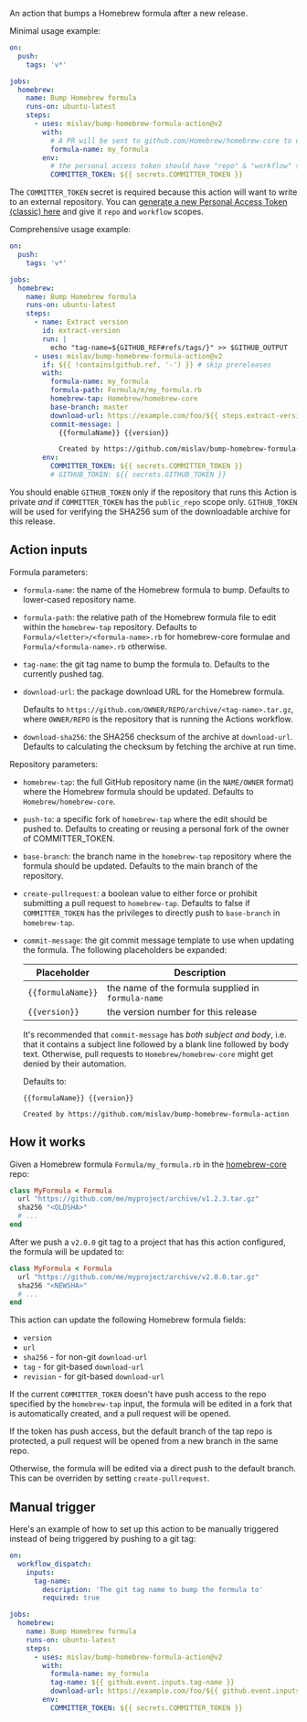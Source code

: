 An action that bumps a Homebrew formula after a new release.

Minimal usage example:

```yml
on:
  push:
    tags: 'v*'

jobs:
  homebrew:
    name: Bump Homebrew formula
    runs-on: ubuntu-latest
    steps:
      - uses: mislav/bump-homebrew-formula-action@v2
        with:
          # A PR will be sent to github.com/Homebrew/homebrew-core to update this formula:
          formula-name: my_formula
        env:
          # the personal access token should have "repo" & "workflow" scopes
          COMMITTER_TOKEN: ${{ secrets.COMMITTER_TOKEN }}
```

The `COMMITTER_TOKEN` secret is required because this action will want to write
to an external repository. You can [generate a new Personal Access Token (classic)
here](https://github.com/settings/tokens) and give it `repo` and `workflow` scopes.

Comprehensive usage example:

```yml
on:
  push:
    tags: 'v*'

jobs:
  homebrew:
    name: Bump Homebrew formula
    runs-on: ubuntu-latest
    steps:
      - name: Extract version
        id: extract-version
        run: |
          echo "tag-name=${GITHUB_REF#refs/tags/}" >> $GITHUB_OUTPUT
      - uses: mislav/bump-homebrew-formula-action@v2
        if: ${{ !contains(github.ref, '-') }} # skip prereleases
        with:
          formula-name: my_formula
          formula-path: Formula/m/my_formula.rb
          homebrew-tap: Homebrew/homebrew-core
          base-branch: master
          download-url: https://example.com/foo/${{ steps.extract-version.outputs.tag-name }}.tar.gz
          commit-message: |
            {{formulaName}} {{version}}

            Created by https://github.com/mislav/bump-homebrew-formula-action
        env:
          COMMITTER_TOKEN: ${{ secrets.COMMITTER_TOKEN }}
          # GITHUB_TOKEN: ${{ secrets.GITHUB_TOKEN }}
```

You should enable `GITHUB_TOKEN` only if the repository that runs this Action is
private _and_ if `COMMITTER_TOKEN` has the `public_repo` scope only.
`GITHUB_TOKEN` will be used for verifying the SHA256 sum of the downloadable
archive for this release.


## Action inputs

Formula parameters:

* `formula-name`: the name of the Homebrew formula to bump. Defaults to
  lower-cased repository name.

* `formula-path`: the relative path of the Homebrew formula file to edit within the `homebrew-tap` repository. Defaults to
  `Formula/<letter>/<formula-name>.rb` for homebrew-core formulae and `Formula/<formula-name>.rb` otherwise.

* `tag-name`: the git tag name to bump the formula to. Defaults to the
  currently pushed tag.

* `download-url`: the package download URL for the Homebrew formula.

  Defaults to `https://github.com/OWNER/REPO/archive/<tag-name>.tar.gz`, where `OWNER/REPO` is the repository that is running the Actions workflow.

* `download-sha256`: the SHA256 checksum of the archive at `download-url`.
  Defaults to calculating the checksum by fetching the archive at run time.

Repository parameters:

* `homebrew-tap`: the full GitHub repository name (in the `NAME/OWNER` format) where the Homebrew formula should be updated. Defaults
  to `Homebrew/homebrew-core`.

* `push-to`: a specific fork of `homebrew-tap` where the edit should be pushed to. Defaults to creating or reusing a personal fork of the owner of COMMITTER_TOKEN.

* `base-branch`: the branch name in the `homebrew-tap` repository where the
  formula should be updated. Defaults to the main branch of the repository.

* `create-pullrequest`: a boolean value to either force or prohibit submitting
  a pull request to `homebrew-tap`. Defaults to false if `COMMITTER_TOKEN` has
  the privileges to directly push to `base-branch` in `homebrew-tap`.

* `commit-message`: the git commit message template to use when updating the
  formula. The following placeholders be expanded:

  | Placeholder       | Description                                        |
  | ----------------- | -------------------------------------------------- |
  | `{{formulaName}}` | the name of the formula supplied in `formula-name` |
  | `{{version}}`     | the version number for this release                |

  It's recommended that `commit-message` has _both subject and body_, i.e. that
  it contains a subject line followed by a blank line followed by body text.
  Otherwise, pull requests to `Homebrew/homebrew-core` might get denied by
  their automation.

  Defaults to:
  ```
  {{formulaName}} {{version}}

  Created by https://github.com/mislav/bump-homebrew-formula-action
  ```


## How it works

Given a Homebrew formula `Formula/my_formula.rb` in the
[homebrew-core](https://github.com/Homebrew/homebrew-core) repo:

```rb
class MyFormula < Formula
  url "https://github.com/me/myproject/archive/v1.2.3.tar.gz"
  sha256 "<OLDSHA>"
  # ...
end
```

After we push a `v2.0.0` git tag to a project that has this action configured,
the formula will be updated to:

```rb
class MyFormula < Formula
  url "https://github.com/me/myproject/archive/v2.0.0.tar.gz"
  sha256 "<NEWSHA>"
  # ...
end
```

This action can update the following Homebrew formula fields:

- `version`
- `url`
- `sha256` - for non-git `download-url`
- `tag` - for git-based `download-url`
- `revision` - for git-based `download-url`

If the current `COMMITTER_TOKEN` doesn't have push access to the repo specified
by the `homebrew-tap` input, the formula will be edited in a fork that is
automatically created, and a pull request will be opened.

If the token has push access, but the default branch of the tap repo is
protected, a pull request will be opened from a new branch in the same repo.

Otherwise, the formula will be edited via a direct push to the default branch.
This can be overriden by setting `create-pullrequest`.


## Manual trigger

Here's an example of how to set up this action to be manually triggered instead
of being triggered by pushing to a git tag:

```yml
on:
  workflow_dispatch:
    inputs:
      tag-name:
        description: 'The git tag name to bump the formula to'
        required: true

jobs:
  homebrew:
    name: Bump Homebrew formula
    runs-on: ubuntu-latest
    steps:
      - uses: mislav/bump-homebrew-formula-action@v2
        with:
          formula-name: my_formula
          tag-name: ${{ github.event.inputs.tag-name }}
          download-url: https://example.com/foo/${{ github.event.inputs.tag-name }}.tar.gz
        env:
          COMMITTER_TOKEN: ${{ secrets.COMMITTER_TOKEN }}
```

